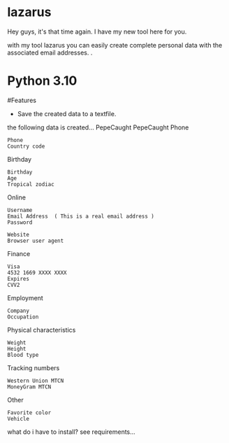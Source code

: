 # lazarus
Hey guys, it's that time again. I have my new tool here for you.

with my tool lazarus you can easily create complete personal data with the associated email addresses. .
# Python 3.10
#Features
- Save the created data to a textfile.

the following data is created... PepeCaught PepeCaught
Phone

    Phone
    Country code

Birthday

    Birthday
    Age
    Tropical zodiac

Online

    Username
    Email Address  ( This is a real email address )
    Password

    Website
    Browser user agent

Finance

    Visa
    4532 1669 XXXX XXXX
    Expires
    CVV2

Employment

    Company
    Occupation

Physical characteristics

    Weight
    Height
    Blood type

Tracking numbers

    Western Union MTCN
    MoneyGram MTCN

Other

    Favorite color
    Vehicle


what do i have to install? see requirements... 
